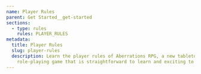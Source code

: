 ```yaml
---
name: Player Rules
parent: Get Started__get-started
sections:
  - type: rules
    rules: PLAYER_RULES
metadata:
  title: Player Rules
  slug: player-rules
  description: Learn the player rules of Aberrations RPG, a new tabletop
    role-playing game that is straightforward to learn and exciting to play.
---
```

